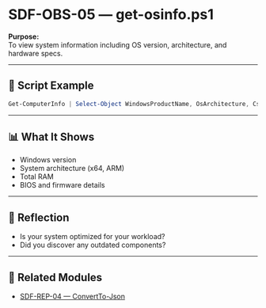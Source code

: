 
# SDF-OBS-05 — get-osinfo.ps1

**Purpose:**  
To view system information including OS version, architecture, and hardware specs.

---

## 🧭 Script Example

```powershell
Get-ComputerInfo | Select-Object WindowsProductName, OsArchitecture, CsTotalPhysicalMemory
```

---

## 📊 What It Shows

- Windows version  
- System architecture (x64, ARM)  
- Total RAM  
- BIOS and firmware details

---

## 🧠 Reflection

- Is your system optimized for your workload?  
- Did you discover any outdated components?

---

## 🔗 Related Modules

- [SDF-REP-04 — ConvertTo-Json](../Reporting/SDF-REP-04.md)

